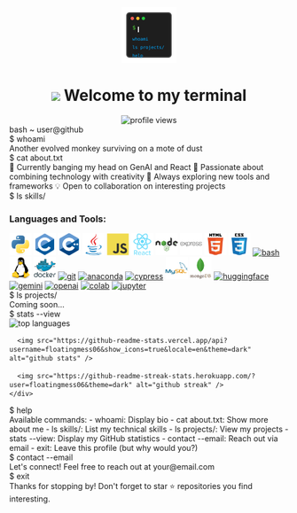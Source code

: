 <!-- <h1 align="center">Hi 👋, I'm Aman Dashore</h1>
<h3 align="center">Another evolved monkey surviving on a mote of dust</h3>

<p align="left"> <img src="https://komarev.com/ghpvc/?username=floatingmess06&label=Profile%20views&color=0e75b6&style=flat" alt="floatingmess06" /> </p>

- 🌱 I’m currently banging my head on **GenAI and React**

<p align="left">
</p>

<h3 align="left">Languages and Tools:</h3>
<p align="left">
<a href="https://www.python.org" target="_blank" rel="noreferrer"> <img src="https://raw.githubusercontent.com/devicons/devicon/master/icons/python/python-original.svg" alt="python" width="40" height="40"/> </a>
<a href="https://www.cprogramming.com/" target="_blank" rel="noreferrer"> <img src="https://raw.githubusercontent.com/devicons/devicon/master/icons/c/c-original.svg" alt="c" width="40" height="40"/> </a>
<a href="https://www.w3schools.com/cpp/" target="_blank" rel="noreferrer"> <img src="https://raw.githubusercontent.com/devicons/devicon/master/icons/cplusplus/cplusplus-original.svg" alt="cplusplus" width="40" height="40"/> </a>
<a href="https://www.java.com" target="_blank" rel="noreferrer"> <img src="https://raw.githubusercontent.com/devicons/devicon/master/icons/java/java-original.svg" alt="java" width="40" height="40"/> </a>
<a href="https://developer.mozilla.org/en-US/docs/Web/JavaScript" target="_blank" rel="noreferrer"> <img src="https://raw.githubusercontent.com/devicons/devicon/master/icons/javascript/javascript-original.svg" alt="javascript" width="40" height="40"/> </a>
<a href="https://reactjs.org/" target="_blank" rel="noreferrer"> <img src="https://raw.githubusercontent.com/devicons/devicon/master/icons/react/react-original-wordmark.svg" alt="react" width="40" height="40"/> </a>
<a href="https://nodejs.org" target="_blank" rel="noreferrer"> <img src="https://raw.githubusercontent.com/devicons/devicon/master/icons/nodejs/nodejs-original-wordmark.svg" alt="nodejs" width="40" height="40"/> </a>
<a href="https://expressjs.com" target="_blank" rel="noreferrer"> <img src="https://raw.githubusercontent.com/devicons/devicon/master/icons/express/express-original-wordmark.svg" alt="express" width="40" height="40"/> </a>
<a href="https://www.w3.org/html/" target="_blank" rel="noreferrer"> <img src="https://raw.githubusercontent.com/devicons/devicon/master/icons/html5/html5-original-wordmark.svg" alt="html5" width="40" height="40"/> </a>
<a href="https://www.w3schools.com/css/" target="_blank" rel="noreferrer"> <img src="https://raw.githubusercontent.com/devicons/devicon/master/icons/css3/css3-original-wordmark.svg" alt="css3" width="40" height="40"/> </a>
<a href="https://www.gnu.org/software/bash/" target="_blank" rel="noreferrer"> <img src="https://www.vectorlogo.zone/logos/gnu_bash/gnu_bash-icon.svg" alt="bash" width="40" height="40"/> </a>
<a href="https://www.linux.org/" target="_blank" rel="noreferrer"> <img src="https://raw.githubusercontent.com/devicons/devicon/master/icons/linux/linux-original.svg" alt="linux" width="40" height="40"/> </a>
<a href="https://www.docker.com/" target="_blank" rel="noreferrer"> <img src="https://raw.githubusercontent.com/devicons/devicon/master/icons/docker/docker-original-wordmark.svg" alt="docker" width="40" height="40"/> </a>
<a href="https://git-scm.com/" target="_blank" rel="noreferrer"> <img src="https://www.vectorlogo.zone/logos/git-scm/git-scm-icon.svg" alt="git" width="40" height="40"/> </a>
<a href="https://www.anaconda.com/" target="_blank" rel="noreferrer"> <img src="https://cdn.jsdelivr.net/gh/devicons/devicon@latest/icons/anaconda/anaconda-original.svg" alt="anaconda" width="40" height="40"/> </a>
<a href="https://www.cypress.io" target="_blank" rel="noreferrer"> <img src="https://raw.githubusercontent.com/simple-icons/simple-icons/6e46ec1fc23b60c8fd0d2f2ff46db82e16dbd75f/icons/cypress.svg" alt="cypress" width="40" height="40"/> </a>
<a href="https://www.mysql.com/" target="_blank" rel="noreferrer"> <img src="https://raw.githubusercontent.com/devicons/devicon/master/icons/mysql/mysql-original-wordmark.svg" alt="mysql" width="40" height="40"/> </a>
<a href="https://www.mongodb.com/" target="_blank" rel="noreferrer"> <img src="https://raw.githubusercontent.com/devicons/devicon/master/icons/mongodb/mongodb-original-wordmark.svg" alt="mongodb" width="40" height="40"/> </a>
<a href="https://huggingface.co/" target="_blank" rel="noreferrer"> <img src="https://huggingface.co/front/assets/huggingface_logo-noborder.svg" alt="huggingface" width="40" height="40"/> </a>
<a href="https://deepmind.google/technologies/gemini/" target="_blank" rel="noreferrer"> <img src="https://www.gstatic.com/lamda/images/gemini_wordmark_landing_page_238102af073d0ae2763aa5.svg" alt="gemini" width="40" height="40"/> </a>
<a href="https://openai.com/" target="_blank" rel="noreferrer"> <img src="https://cdn-avatars.huggingface.co/v1/production/uploads/1620805164087-5ec0135ded25d76864d553f1.png" alt="openai" width="40" height="40"/> </a>
<a href="https://colab.research.google.com/" target="_blank" rel="noreferrer"> <img src="https://lh3.googleusercontent.com/5PvgSt2_PMZ78fuoVzURKPRwXr9IBEmu_mvRXAyI0Fth8_JHRWyAR8M3wjVycGTdg3uINSDKq5oYZ7JDX7bYHQ=w80-h80" alt="colab" width="40" height="40"/> </a>
<a href="https://jupyter.org/" target="_blank" rel="noreferrer"> <img src="https://jupyter.org/assets/homepage/main-logo.svg" alt="openai" width="40" height="40"/> </a>

</p>

<p><img align="left" src="https://github-readme-stats.vercel.app/api/top-langs?username=floatingmess06&show_icons=true&locale=en&layout=compact" alt="floatingmess06" /></p>

<p>&nbsp;<img align="center" src="https://github-readme-stats.vercel.app/api?username=floatingmess06&show_icons=true&locale=en" alt="floatingmess06" /></p>

<p><img align="center" src="https://github-readme-streak-stats.herokuapp.com/?user=floatingmess06&" alt="floatingmess06" /></p> -->

<div align="center">
  <a href="https://github.com/floatingmess06">
    <img src="https://raw.githubusercontent.com/floatingmess06/floatingmess06/main/assets/images/terminal-icon.svg" alt="Terminal Icon" width="100" height="100">
  </a>
</div>

<!-- Hidden style injection - This won't render on GitHub but allows us to reference elements with CSS classes -->

<link rel="stylesheet" href="https://raw.githubusercontent.com/floatingmess06/floatingmess06/main/assets/css/styles.css">
<script src="https://raw.githubusercontent.com/floatingmess06/floatingmess06/main/assets/js/script.js"></script>


<h1 align="center">
  <img src="https://raw.githubusercontent.com/kaueMarques/kaueMarques/master/hi.gif" width="30px">
  Welcome to my terminal
</h1>

<div align="center">
  <img src="https://komarev.com/ghpvc/?floatingmess06=floatingmess06&label=Profile%20views&color=0e75b6&style=flat" alt="profile views" />
</div>

<!-- Terminal container with interactive elements -->
<div class="terminal-container">
  <div class="terminal-header">
    <div class="terminal-button close"></div>
    <div class="terminal-button minimize"></div>
    <div class="terminal-button maximize"></div>
    <div class="terminal-title">bash ~ user@github</div>
  </div>

  <!-- Terminal command: whoami -->
  <div class="command-line">
    <span class="terminal-prompt">$</span>
    <span class="command-trigger">whoami</span>
    <span class="cursor"></span>
  </div>
  <div class="command-output">
    Another evolved monkey surviving on a mote of dust
  </div>

  <!-- Terminal command: cat about.txt -->
  <div class="command-line">
    <span class="terminal-prompt">$</span>
    <span class="command-trigger">cat about.txt</span>
  </div>
  <div class="command-output">
    🔭 Currently banging my head on GenAI and React
    🌱 Passionate about combining technology with creativity
    🚀 Always exploring new tools and frameworks
    💡 Open to collaboration on interesting projects
  </div>

  <!-- Terminal command: ls skills/ -->
  <div class="command-line">
    <span class="terminal-prompt">$</span>
    <span class="command-trigger">ls skills/</span>
  </div>
  <div class="command-output">
    <h3 align="left">Languages and Tools:</h3>
    <div class="skill-icons">
      <a href="https://www.python.org" target="_blank" rel="noreferrer" class="skill-icon"><img src="https://raw.githubusercontent.com/devicons/devicon/master/icons/python/python-original.svg" alt="python" width="40" height="40"/></a>
      <a href="https://www.cprogramming.com/" target="_blank" rel="noreferrer" class="skill-icon"><img src="https://raw.githubusercontent.com/devicons/devicon/master/icons/c/c-original.svg" alt="c" width="40" height="40"/></a>
      <a href="https://www.w3schools.com/cpp/" target="_blank" rel="noreferrer" class="skill-icon"><img src="https://raw.githubusercontent.com/devicons/devicon/master/icons/cplusplus/cplusplus-original.svg" alt="cplusplus" width="40" height="40"/></a>
      <a href="https://www.java.com" target="_blank" rel="noreferrer" class="skill-icon"><img src="https://raw.githubusercontent.com/devicons/devicon/master/icons/java/java-original.svg" alt="java" width="40" height="40"/></a>
      <a href="https://developer.mozilla.org/en-US/docs/Web/JavaScript" target="_blank" rel="noreferrer" class="skill-icon"><img src="https://raw.githubusercontent.com/devicons/devicon/master/icons/javascript/javascript-original.svg" alt="javascript" width="40" height="40"/></a>
      <a href="https://reactjs.org/" target="_blank" rel="noreferrer" class="skill-icon"><img src="https://raw.githubusercontent.com/devicons/devicon/master/icons/react/react-original-wordmark.svg" alt="react" width="40" height="40"/></a>
      <a href="https://nodejs.org" target="_blank" rel="noreferrer" class="skill-icon"><img src="https://raw.githubusercontent.com/devicons/devicon/master/icons/nodejs/nodejs-original-wordmark.svg" alt="nodejs" width="40" height="40"/></a>
      <a href="https://expressjs.com" target="_blank" rel="noreferrer" class="skill-icon"><img src="https://raw.githubusercontent.com/devicons/devicon/master/icons/express/express-original-wordmark.svg" alt="express" width="40" height="40"/></a>
      <a href="https://www.w3.org/html/" target="_blank" rel="noreferrer" class="skill-icon"><img src="https://raw.githubusercontent.com/devicons/devicon/master/icons/html5/html5-original-wordmark.svg" alt="html5" width="40" height="40"/></a>
      <a href="https://www.w3schools.com/css/" target="_blank" rel="noreferrer" class="skill-icon"><img src="https://raw.githubusercontent.com/devicons/devicon/master/icons/css3/css3-original-wordmark.svg" alt="css3" width="40" height="40"/></a>
      <a href="https://www.gnu.org/software/bash/" target="_blank" rel="noreferrer" class="skill-icon"><img src="https://www.vectorlogo.zone/logos/gnu_bash/gnu_bash-icon.svg" alt="bash" width="40" height="40"/></a>
      <a href="https://www.linux.org/" target="_blank" rel="noreferrer" class="skill-icon"><img src="https://raw.githubusercontent.com/devicons/devicon/master/icons/linux/linux-original.svg" alt="linux" width="40" height="40"/></a>
      <a href="https://www.docker.com/" target="_blank" rel="noreferrer" class="skill-icon"><img src="https://raw.githubusercontent.com/devicons/devicon/master/icons/docker/docker-original-wordmark.svg" alt="docker" width="40" height="40"/></a>
      <a href="https://git-scm.com/" target="_blank" rel="noreferrer" class="skill-icon"><img src="https://www.vectorlogo.zone/logos/git-scm/git-scm-icon.svg" alt="git" width="40" height="40"/></a>
      <a href="https://www.anaconda.com/" target="_blank" rel="noreferrer" class="skill-icon"><img src="https://cdn.jsdelivr.net/gh/devicons/devicon@latest/icons/anaconda/anaconda-original.svg" alt="anaconda" width="40" height="40"/></a>
      <a href="https://www.cypress.io" target="_blank" rel="noreferrer" class="skill-icon"><img src="https://raw.githubusercontent.com/simple-icons/simple-icons/6e46ec1fc23b60c8fd0d2f2ff46db82e16dbd75f/icons/cypress.svg" alt="cypress" width="40" height="40"/></a>
      <a href="https://www.mysql.com/" target="_blank" rel="noreferrer" class="skill-icon"><img src="https://raw.githubusercontent.com/devicons/devicon/master/icons/mysql/mysql-original-wordmark.svg" alt="mysql" width="40" height="40"/></a>
      <a href="https://www.mongodb.com/" target="_blank" rel="noreferrer" class="skill-icon"><img src="https://raw.githubusercontent.com/devicons/devicon/master/icons/mongodb/mongodb-original-wordmark.svg" alt="mongodb" width="40" height="40"/></a>
      <a href="https://huggingface.co/" target="_blank" rel="noreferrer" class="skill-icon"><img src="https://huggingface.co/front/assets/huggingface_logo-noborder.svg" alt="huggingface" width="40" height="40"/></a>
      <a href="https://deepmind.google/technologies/gemini/" target="_blank" rel="noreferrer" class="skill-icon"><img src="https://www.gstatic.com/lamda/images/gemini_wordmark_landing_page_238102af073d0ae2763aa5.svg" alt="gemini" width="40" height="40"/></a>
      <a href="https://openai.com/" target="_blank" rel="noreferrer" class="skill-icon"><img src="https://cdn-avatars.huggingface.co/v1/production/uploads/1620805164087-5ec0135ded25d76864d553f1.png" alt="openai" width="40" height="40"/></a>
      <a href="https://colab.research.google.com/" target="_blank" rel="noreferrer" class="skill-icon"><img src="https://lh3.googleusercontent.com/5PvgSt2_PMZ78fuoVzURKPRwXr9IBEmu_mvRXAyI0Fth8_JHRWyAR8M3wjVycGTdg3uINSDKq5oYZ7JDX7bYHQ=w80-h80" alt="colab" width="40" height="40"/></a>
      <a href="https://jupyter.org/" target="_blank" rel="noreferrer" class="skill-icon"><img src="https://jupyter.org/assets/homepage/main-logo.svg" alt="jupyter" width="40" height="40"/></a>
    </div>
  </div>

  <!-- Terminal command: ls projects/ -->
  <div class="command-line">
    <span class="terminal-prompt">$</span>
    <span class="command-trigger">ls projects/</span>
  </div>
  <div class="command-output">
    Coming soon...
  </div>

  <!-- Terminal command: stats --view -->
  <div class="command-line">
    <span class="terminal-prompt">$</span>
    <span class="command-trigger">stats --view</span>
  </div>
  <div class="command-output">
    <div class="stats-container">
      <img src="https://github-readme-stats.vercel.app/api/top-langs?username=floatingmess06&show_icons=true&locale=en&layout=compact&theme=dark" alt="top languages" />
      
      <img src="https://github-readme-stats.vercel.app/api?username=floatingmess06&show_icons=true&locale=en&theme=dark" alt="github stats" />
      
      <img src="https://github-readme-streak-stats.herokuapp.com/?user=floatingmess06&theme=dark" alt="github streak" />
    </div>
  </div>

  <!-- Terminal command: help -->
  <div class="command-line">
    <span class="terminal-prompt">$</span>
    <span class="command-trigger">help</span>
  </div>
  <div class="command-output">
    Available commands:
    - whoami: Display bio
    - cat about.txt: Show more about me
    - ls skills/: List my technical skills
    - ls projects/: View my projects
    - stats --view: Display my GitHub statistics
    - contact --email: Reach out via email
    - exit: Leave this profile (but why would you?)
  </div>

  <!-- Terminal command: contact --email -->
  <div class="command-line">
    <span class="terminal-prompt">$</span>
    <span class="command-trigger">contact --email</span>
  </div>
  <div class="command-output">
    Let's connect! Feel free to reach out at your@email.com
  </div>

  <!-- Terminal command: exit -->
  <div class="command-line">
    <span class="terminal-prompt">$</span>
    <span class="command-trigger">exit</span>
  </div>
  <div class="command-output">
    Thanks for stopping by! Don't forget to star ⭐ repositories you find interesting.
  </div>
</div>

